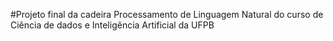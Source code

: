 #Projeto final da cadeira Processamento de Linguagem Natural do curso de Ciência de dados e Inteligência Artificial da UFPB
